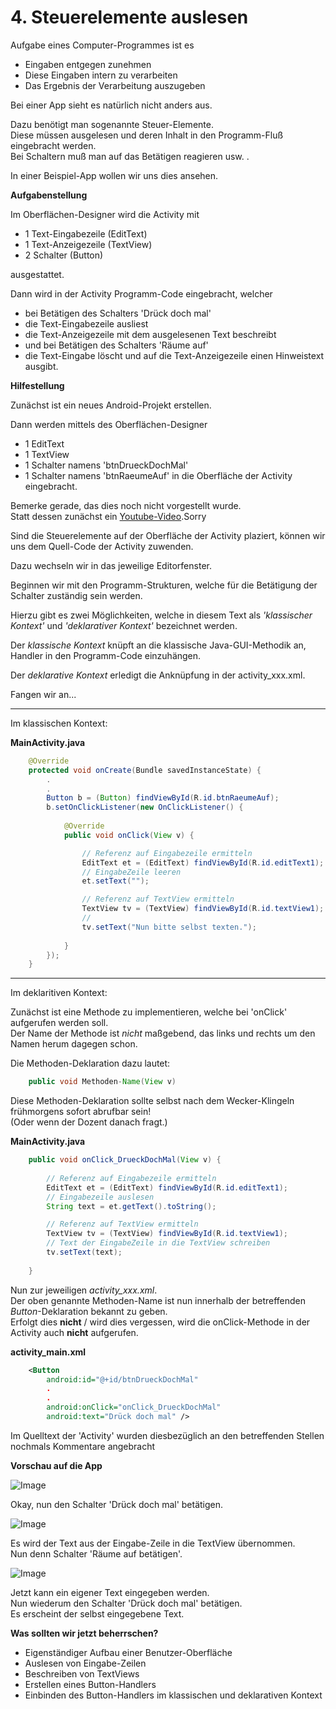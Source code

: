 # 4. Steuerelemente auslesen

Aufgabe eines Computer-Programmes ist es

- Eingaben entgegen zunehmen
- Diese Eingaben intern zu verarbeiten
- Das Ergebnis der Verarbeitung auszugeben
 
Bei einer App sieht es natürlich nicht anders aus.

Dazu benötigt man sogenannte Steuer-Elemente.  
Diese müssen ausgelesen und deren Inhalt in den Programm-Fluß eingebracht werden.  
Bei Schaltern muß man auf das Betätigen reagieren usw. .

In einer Beispiel-App wollen wir uns dies ansehen.  

__Aufgabenstellung__

Im Oberflächen-Designer wird die Activity mit

- 1 Text-Eingabezeile (EditText)
- 1 Text-Anzeigezeile (TextView)
- 2 Schalter (Button)

ausgestattet.

Dann wird in der Activity Programm-Code eingebracht, welcher

- bei Betätigen des Schalters 'Drück doch mal'
- die Text-Eingabezeile ausliest
- die Text-Anzeigezeile mit dem ausgelesenen Text beschreibt
- und bei Betätigen des Schalters 'Räume auf'
- die Text-Eingabe löscht und auf die Text-Anzeigezeile einen Hinweistext ausgibt. 

__Hilfestellung__

Zunächst ist ein neues Android-Projekt erstellen.

Dann werden mittels des Oberflächen-Designer
- 1 EditText
- 1 TextView
- 1 Schalter namens 'btnDrueckDochMal'
- 1 Schalter namens 'btnRaeumeAuf'
in die Oberfläche der Activity eingebracht.

Bemerke gerade, das dies noch nicht vorgestellt wurde.  
Statt dessen zunächst ein [Youtube-Video](http://www.youtube.com/watch?v=Yj9YZg7Mp6o).Sorry

Sind die Steuerelemente auf der Oberfläche der Activity plaziert, können wir uns dem Quell-Code der Activity zuwenden.

Dazu wechseln wir in das jeweilige Editorfenster.   

Beginnen wir mit den Programm-Strukturen, welche für die Betätigung der Schalter zuständig sein werden.

Hierzu gibt es zwei Möglichkeiten, welche in diesem Text als _'klassischer Kontext'_ und _'deklarativer Kontext'_ bezeichnet werden.

Der _klassische Kontext_ knüpft an die klassische Java-GUI-Methodik an, Handler in den Programm-Code einzuhängen.

Der _deklarative Kontext_ erledigt die Anknüpfung in der activity_xxx.xml.

Fangen wir an... 

----

Im klassischen Kontext:

**MainActivity.java**

```java
	@Override
	protected void onCreate(Bundle savedInstanceState) {
		.
		.
		Button b = (Button) findViewById(R.id.btnRaeumeAuf);
		b.setOnClickListener(new OnClickListener() {
			
			@Override
			public void onClick(View v) {

				// Referenz auf Eingabezeile ermitteln  
				EditText et = (EditText) findViewById(R.id.editText1);
				// EingabeZeile leeren
				et.setText("");

				// Referenz auf TextView ermitteln
				TextView tv = (TextView) findViewById(R.id.textView1);
				// 
				tv.setText("Nun bitte selbst texten.");
				
			}
		});
	}
```

----

Im deklaritiven Kontext:

Zunächst ist eine Methode zu implementieren, welche bei 'onClick' aufgerufen werden soll.  
Der Name der Methode ist _nicht_ maßgebend, das links und rechts um den Namen herum dagegen schon.  

Die Methoden-Deklaration dazu lautet:

```java
	public void Methoden-Name(View v)
```

Diese Methoden-Deklaration sollte selbst nach dem Wecker-Klingeln frühmorgens sofort abrufbar sein!  
(Oder wenn der Dozent danach fragt.) 

**MainActivity.java**
```java
	public void onClick_DrueckDochMal(View v) {
		
		// Referenz auf Eingabezeile ermitteln  
		EditText et = (EditText) findViewById(R.id.editText1);
		// Eingabezeile auslesen
		String text = et.getText().toString();

		// Referenz auf TextView ermitteln
		TextView tv = (TextView) findViewById(R.id.textView1);
		// Text der EingabeZeile in die TextView schreiben
		tv.setText(text);
		
	}
```

Nun zur jeweiligen *activity_xxx.xml*.  
Der oben genannte Methoden-Name ist nun innerhalb der betreffenden _Button_-Deklaration bekannt zu geben.  
Erfolgt dies __nicht__ / wird dies vergessen, wird die onClick-Methode in der Activity auch __nicht__  aufgerufen.

**activity_main.xml**

```xml
    <Button
        android:id="@+id/btnDrueckDochMal"
		.
		.
        android:onClick="onClick_DrueckDochMal"
        android:text="Drück doch mal" />
```

Im Quelltext der 'Activity' wurden diesbezüglich an den betreffenden Stellen nochmals Kommentare angebracht


__Vorschau auf die App__

![Image](./readme-img/steuerelemente-start.png)

Okay, nun den Schalter 'Drück doch mal' betätigen.

![Image](./readme-img/steuerelemente-next.png)

Es wird der Text aus der Eingabe-Zeile in die TextView übernommen.  
Nun denn Schalter 'Räume auf betätigen'.

![Image](./readme-img/steuerelemente-third.png)

Jetzt kann ein eigener Text eingegeben werden.  
Nun wiederum den Schalter 'Drück doch mal' betätigen.  
Es erscheint der selbst eingegebene Text. 

__Was sollten wir jetzt beherrschen?__

- Eigenständiger Aufbau einer Benutzer-Oberfläche
- Auslesen von Eingabe-Zeilen
- Beschreiben von TextViews
- Erstellen eines Button-Handlers
- Einbinden des Button-Handlers im klassischen und deklarativen Kontext  